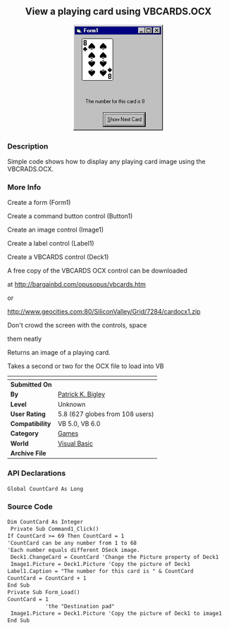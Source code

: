 ﻿<div align="center">

## View a playing card using VBCARDS\.OCX

<img src="cards.jpg">
</div>

### Description

Simple code shows how to display any playing card image using the VBCRADS.OCX.
 
### More Info
 
Create a form (Form1)

Create a command button control (Button1)

Create an image control (Image1)

Create a label control (Label1)

Create a VBCARDS control (Deck1)

A free copy of the VBCARDS OCX control can be downloaded

at http://bargainbd.com/opusopus/vbcards.htm

or

http://www.geocities.com:80/SiliconValley/Grid/7284/cardocx1.zip

Don't crowd the screen with the controls, space

them neatly

Returns an image of a playing card.

Takes a second or two for the OCX file to load into VB


<span>             |<span>
---                |---
**Submitted On**   |
**By**             |[Patrick K\. Bigley](https://github.com/Planet-Source-Code/PSCIndex/blob/master/ByAuthor/patrick-k-bigley.md)
**Level**          |Unknown
**User Rating**    |5.8 (627 globes from 108 users)
**Compatibility**  |VB 5\.0, VB 6\.0
**Category**       |[Games](https://github.com/Planet-Source-Code/PSCIndex/blob/master/ByCategory/games__1-38.md)
**World**          |[Visual Basic](https://github.com/Planet-Source-Code/PSCIndex/blob/master/ByWorld/visual-basic.md)
**Archive File**   |[](https://github.com/Planet-Source-Code/patrick-k-bigley-view-a-playing-card-using-vbcards-ocx__1-1405/archive/master.zip)

### API Declarations

	Global CountCard As Long


### Source Code

```
Dim CountCard As Integer
 Private Sub Command1_Click()
If CountCard >= 69 Then CountCard = 1
'CountCard can be any number from 1 to 68
'Each number equals different DSeck image.
 Deck1.ChangeCard = CountCard 'Change the Picture property of Deck1
 Image1.Picture = Deck1.Picture 'Copy the picture of Deck1
Label1.Caption = "The number for this card is " & CountCard
CountCard = CountCard + 1
End Sub
Private Sub Form_Load()
CountCard = 1
            'the "Destination pad"
 Image1.Picture = Deck1.Picture 'Copy the picture of Deck1 to image1
End Sub
```

